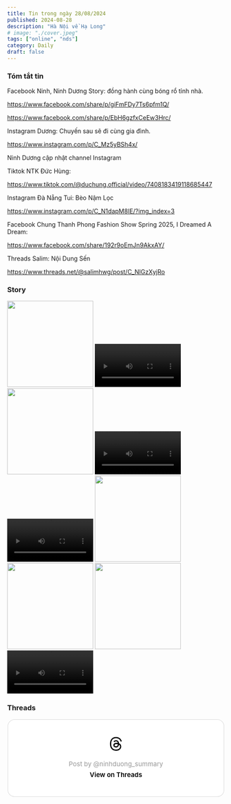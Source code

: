 ```yaml
---
title: Tin trong ngày 28/08/2024
published: 2024-08-28
description: "Hà Nội về Hạ Long"
# image: "./cover.jpeg"
tags: ["online", "nds"]
category: Daily
draft: false
---
```


### Tóm tắt tin 

Facebook Ninh, Ninh Dương Story: đồng hành cùng bóng rổ tỉnh nhà.

https://www.facebook.com/share/p/giFmFDy7Ts6pfm1Q/

https://www.facebook.com/share/p/EbH6gzfxCeEw3Hrc/

Instagram Dương: Chuyến sau sẽ đi cùng gia đình.

https://www.instagram.com/p/C_Mz5yBSh4x/

Ninh Dương cập nhật channel Instagram

Tiktok NTK Đức Hùng: 

https://www.tiktok.com/@duchung.official/video/7408183419118685447

Instagram Đà Nẵng Tui: ​​Bèo Nậm Lọc 

https://www.instagram.com/p/C_N1dapM8IE/?img_index=3 



Facebook Chung Thanh Phong Fashion Show Spring 2025, I Dreamed A Dream:

https://www.facebook.com/share/192r9oEmJn9AkxAY/

Threads Salim: Nội Dung Sến 

https://www.threads.net/@salimhwg/post/C_NIGzXyjRo


### Story 

<img width="200" src="https://github.com/user-attachments/assets/4f17eca8-ca5b-490f-9c3b-713ace14faef" />


<video width="200" controls>
  <source type="video/mp4" src="https://github.com/user-attachments/assets/1ea755df-bd31-4ead-ae93-b034de4d061e" >
</video>


<img width="200" src="https://github.com/user-attachments/assets/b4c2ec0e-fe4c-4b71-a632-3f6be52d3e53" />


<video width="200" controls>
  <source type="video/mp4" src="https://github.com/user-attachments/assets/c9bc8162-0e7b-429a-b0ae-fa976b5201ee" >
</video>



<video width="200" controls>
  <source type="video/mp4" src="https://github.com/user-attachments/assets/3b791075-0575-40f2-9da4-f81a68478724" >
</video>

<img width="200" src="https://github.com/user-attachments/assets/ed9db3ab-3117-4d71-8b76-be5cd68ac6d9" />

<img width="200" src="https://github.com/user-attachments/assets/28ed0357-0963-4814-94d6-5850b99a99ed" />

<img width="200" src="https://github.com/user-attachments/assets/b4aa226a-2021-4dcd-bdc0-6e9749e5ebdf" />


<video width="200" controls>
  <source type="video/mp4" src="https://github.com/user-attachments/assets/f0251286-84d6-4827-9b01-cad2e2bb3f47" >
</video>

### Threads 


<blockquote class="text-post-media" data-text-post-permalink="https://www.threads.net/@ninhduong_summary/post/C_N_3bcyd81" data-text-post-version="0" id="ig-tp-C_N_3bcyd81" style=" background:#FFF; border-width: 1px; border-style: solid; border-color: #00000026; border-radius: 16px; max-width:540px; margin: 1px; min-width:270px; padding:0; width:99.375%; width:-webkit-calc(100% - 2px); width:calc(100% - 2px);"> <a href="https://www.threads.net/@ninhduong_summary/post/C_N_3bcyd81" style=" background:#FFFFFF; line-height:0; padding:0 0; text-align:center; text-decoration:none; width:100%; font-family: -apple-system, BlinkMacSystemFont, sans-serif;" target="_blank"> <div style=" padding: 40px; display: flex; flex-direction: column; align-items: center;"><div style=" display:block; height:32px; width:32px; padding-bottom:20px;"> <svg aria-label="Threads" height="32px" role="img" viewBox="0 0 192 192" width="32px" xmlns="http://www.w3.org/2000/svg"> <path d="M141.537 88.9883C140.71 88.5919 139.87 88.2104 139.019 87.8451C137.537 60.5382 122.616 44.905 97.5619 44.745C97.4484 44.7443 97.3355 44.7443 97.222 44.7443C82.2364 44.7443 69.7731 51.1409 62.102 62.7807L75.881 72.2328C81.6116 63.5383 90.6052 61.6848 97.2286 61.6848C97.3051 61.6848 97.3819 61.6848 97.4576 61.6855C105.707 61.7381 111.932 64.1366 115.961 68.814C118.893 72.2193 120.854 76.925 121.825 82.8638C114.511 81.6207 106.601 81.2385 98.145 81.7233C74.3247 83.0954 59.0111 96.9879 60.0396 116.292C60.5615 126.084 65.4397 134.508 73.775 140.011C80.8224 144.663 89.899 146.938 99.3323 146.423C111.79 145.74 121.563 140.987 128.381 132.296C133.559 125.696 136.834 117.143 138.28 106.366C144.217 109.949 148.617 114.664 151.047 120.332C155.179 129.967 155.42 145.8 142.501 158.708C131.182 170.016 117.576 174.908 97.0135 175.059C74.2042 174.89 56.9538 167.575 45.7381 153.317C35.2355 139.966 29.8077 120.682 29.6052 96C29.8077 71.3178 35.2355 52.0336 45.7381 38.6827C56.9538 24.4249 74.2039 17.11 97.0132 16.9405C119.988 17.1113 137.539 24.4614 149.184 38.788C154.894 45.8136 159.199 54.6488 162.037 64.9503L178.184 60.6422C174.744 47.9622 169.331 37.0357 161.965 27.974C147.036 9.60668 125.202 0.195148 97.0695 0H96.9569C68.8816 0.19447 47.2921 9.6418 32.7883 28.0793C19.8819 44.4864 13.2244 67.3157 13.0007 95.9325L13 96L13.0007 96.0675C13.2244 124.684 19.8819 147.514 32.7883 163.921C47.2921 182.358 68.8816 191.806 96.9569 192H97.0695C122.03 191.827 139.624 185.292 154.118 170.811C173.081 151.866 172.51 128.119 166.26 113.541C161.776 103.087 153.227 94.5962 141.537 88.9883ZM98.4405 129.507C88.0005 130.095 77.1544 125.409 76.6196 115.372C76.2232 107.93 81.9158 99.626 99.0812 98.6368C101.047 98.5234 102.976 98.468 104.871 98.468C111.106 98.468 116.939 99.0737 122.242 100.233C120.264 124.935 108.662 128.946 98.4405 129.507Z" /></svg></div> <div style=" font-size: 15px; line-height: 21px; color: #999999; font-weight: 400; padding-bottom: 4px; "> Post by @ninhduong_summary</div> <div style=" font-size: 15px; line-height: 21px; color: #000000; font-weight: 600; "> View on Threads</div></div></a></blockquote>
<script async src="https://www.threads.net/embed.js"></script>